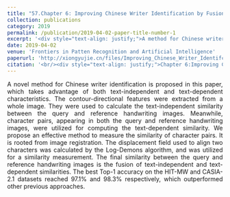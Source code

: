 ```yaml
---
title: "57.Chapter 6: Improving Chinese Writer Identification by Fusion of Text-dependent and Text-independent Methods"
collection: publications
category: 2019
permalink: /publication/2019-04-02-paper-title-number-1
excerpt: '<div style="text-align: justify;">A method for Chinese writer identification uses text - independent and text - dependent features. It fuses two similarities. Experiments show it outperforms previous methods with high Top - 1 accuracy.</div>'
date: 2019-04-02
venue: 'Frontiers in Patten Recognition and Artificial Intelligence'
paperurl: 'http://xiongyujie.cn/files/Improving_Chinese_Writer_Identifcation_by_Fusion_ofText-dependent_and_Text-independent_ethods.pdf'
citation: '<br/><div style="text-align: justify;">Chapter 6:Improving Chinese Writer Identification by Fusion of Text-dependent and Text-independent Methods, Y.-J. Xiong, L. Liu, Patrick S. P. Wang and Y. Lu*, Frontiers in Patten Recognition and Artificial Intelligence, Series on Language Processing, Pattern Recognition, and Intelligent Systems, 2019, 5 (6): 97-112</div>'
---
```


<div style="text-align: justify;">A novel method for Chinese writer identification is proposed in this paper, which takes advantage of both text-independent and text-dependent characteristics. The contour-directional features were extracted from a whole image. They were used to calculate the text-independent similarity between the query and reference handwriting images. Meanwhile, character pairs, appearing in both the query and reference handwriting images, were utilized for computing the text-dependent similarity. We propose an effective method to measure the similarity of character pairs. It is rooted from image registration. The displacement field used to align two characters was calculated by the Log-Demons algorithm, and was utilized for a similarity measurement. The final similarity between the query and reference handwriting images is the fusion of text-independent and text-dependent similarities. The best Top-1 accuracy on the HIT-MW and CASIA-2.1 datasets reached 97.1% and 98.3% respectively, which outperformed other previous approaches.</div>

<br/>
